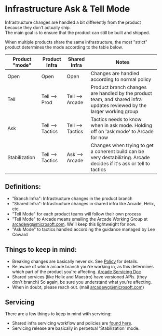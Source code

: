 # Infrastructure Ask & Tell Mode

Infrastructure changes are handled a bit differently from the product because they don't actually ship.  
The main goal is to ensure that the product can still be built and shipped.

When multiple products share the same infrastructure, the most "strict" product determines the mode according to the table below.

| Product "mode" | Product Infra    | Shared Infra     | Notes                                              |
| ---------------| -----------------| ---------------- |----------------------------------------------------|
| Open           | Open             | Open             | Changes are handled according to normal policy     |
| Tell           | Tell --> Prod    | Tell --> Arcade  | Product branch changes are handled by the product team, and shared infra updates reviewed by the larger working group |
| Ask            | Tell --> Tactics | Tell --> Tactics | Tactics needs to know when in ask mode.  Holding off on 'ask mode' to Arcade for now  |
| Stabilization  | Tell --> Tactics  | Ask --> Arcade  | Changes when trying to get a coherent build can be very destabilizing.  Arcade decides if it's ask or tell to tactics  |

## Definitions:
- "Branch Infra": Infrastructure changes in the product branch
- "Shared Infra": Infrastructure changes in shared infra like Arcade, Helix, etc.
- "Tell Mode" for each product teams will follow their own process
- "Tell Mode" to Arcade means emailing the Arcade Working Group at arcadewg@microsoft.com.  We'll keep this lightweight for now.
- "Ask Mode" to tactics handled according the guidance managed by Lee Coward

## Things to keep in mind:
- Breaking changes are basically never ok.  See [Policy](ChangesPolicy.md) for details.
- Be aware of which arcade branch you're working in, as this determines which part of the product you're affecting. [Arcade Servicing Doc](ArcadeServicing.md)
- Shared services (like Helix and Maestro) have versioned APIs. (they don't branch)  So again, be sure you understand what you're affecting.
- When in doubt, please reach out.  (mail arcadewg@microsoft.com)

## Servicing
There are a few things to keep in mind with servicing:
- Shared infra servicing workflow and policies are [found here](ArcadeServicing.md). 
- Servicing release are basically in perpetual 'Stabilization' mode.
